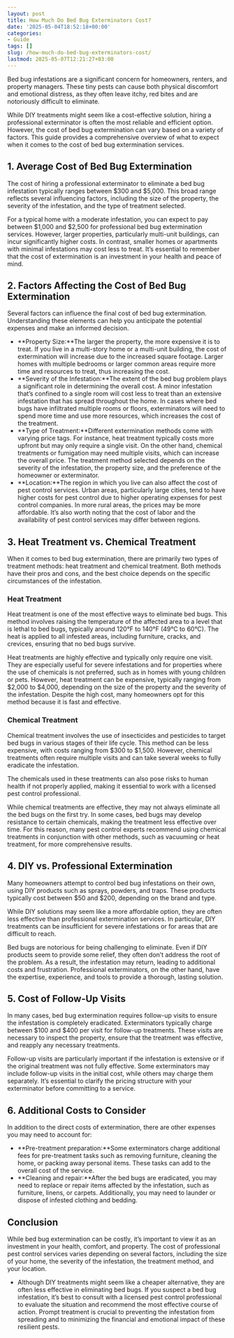 ```yaml
---
layout: post
title: How Much Do Bed Bug Exterminators Cost?
date: '2025-05-04T18:52:18+00:00'
categories:
- Guide
tags: []
slug: /how-much-do-bed-bug-exterminators-cost/
lastmod: 2025-05-07T12:21:27+03:00
---
```


Bed bug infestations are a significant concern for homeowners, renters, and property managers. These tiny pests can cause both physical discomfort and emotional distress, as they often leave itchy, red bites and are notoriously difficult to eliminate.

While DIY treatments might seem like a cost-effective solution, hiring a professional exterminator is often the most reliable and efficient option. However, the cost of bed bug extermination can vary based on a variety of factors. This guide provides a comprehensive overview of what to expect when it comes to the cost of bed bug extermination services.
## 1. Average Cost of Bed Bug Extermination
The cost of hiring a professional exterminator to eliminate a bed bug infestation typically ranges between $300 and $5,000. This broad range reflects several influencing factors, including the size of the property, the severity of the infestation, and the type of treatment selected.

For a typical home with a moderate infestation, you can expect to pay between $1,000 and $2,500 for professional bed bug extermination services. However, larger properties, particularly multi-unit buildings, can incur significantly higher costs. In contrast, smaller homes or apartments with minimal infestations may cost less to treat. It’s essential to remember that the cost of extermination is an investment in your health and peace of mind.
## 2. Factors Affecting the Cost of Bed Bug Extermination
Several factors can influence the final cost of bed bug extermination. Understanding these elements can help you anticipate the potential expenses and make an informed decision.
- **Property Size:**The larger the property, the more expensive it is to treat. If you live in a multi-story home or a multi-unit building, the cost of extermination will increase due to the increased square footage. Larger homes with multiple bedrooms or larger common areas require more time and resources to treat, thus increasing the cost.
- **Severity of the Infestation:**The extent of the bed bug problem plays a significant role in determining the overall cost. A minor infestation that’s confined to a single room will cost less to treat than an extensive infestation that has spread throughout the home. In cases where bed bugs have infiltrated multiple rooms or floors, exterminators will need to spend more time and use more resources, which increases the cost of the treatment.
- **Type of Treatment:**Different extermination methods come with varying price tags. For instance, heat treatment typically costs more upfront but may only require a single visit. On the other hand, chemical treatments or fumigation may need multiple visits, which can increase the overall price. The treatment method selected depends on the severity of the infestation, the property size, and the preference of the homeowner or exterminator.
- **Location:**The region in which you live can also affect the cost of pest control services. Urban areas, particularly large cities, tend to have higher costs for pest control due to higher operating expenses for pest control companies. In more rural areas, the prices may be more affordable. It’s also worth noting that the cost of labor and the availability of pest control services may differ between regions.
## 3. Heat Treatment vs. Chemical Treatment
When it comes to bed bug extermination, there are primarily two types of treatment methods: heat treatment and chemical treatment. Both methods have their pros and cons, and the best choice depends on the specific circumstances of the infestation.
### Heat Treatment
Heat treatment is one of the most effective ways to eliminate bed bugs. This method involves raising the temperature of the affected area to a level that is lethal to bed bugs, typically around 120°F to 140°F (49°C to 60°C). The heat is applied to all infested areas, including furniture, cracks, and crevices, ensuring that no bed bugs survive.

Heat treatments are highly effective and typically only require one visit. They are especially useful for severe infestations and for properties where the use of chemicals is not preferred, such as in homes with young children or pets. However, heat treatment can be expensive, typically ranging from $2,000 to $4,000, depending on the size of the property and the severity of the infestation. Despite the high cost, many homeowners opt for this method because it is fast and effective.
### Chemical Treatment
Chemical treatment involves the use of insecticides and pesticides to target bed bugs in various stages of their life cycle. This method can be less expensive, with costs ranging from $300 to $1,500. However, chemical treatments often require multiple visits and can take several weeks to fully eradicate the infestation.

The chemicals used in these treatments can also pose risks to human health if not properly applied, making it essential to work with a licensed pest control professional.

While chemical treatments are effective, they may not always eliminate all the bed bugs on the first try. In some cases, bed bugs may develop resistance to certain chemicals, making the treatment less effective over time. For this reason, many pest control experts recommend using chemical treatments in conjunction with other methods, such as vacuuming or heat treatment, for more comprehensive results.
## 4. DIY vs. Professional Extermination
Many homeowners attempt to control bed bug infestations on their own, using DIY products such as sprays, powders, and traps. These products typically cost between $50 and $200, depending on the brand and type.

While DIY solutions may seem like a more affordable option, they are often less effective than professional extermination services. In particular, DIY treatments can be insufficient for severe infestations or for areas that are difficult to reach.

Bed bugs are notorious for being challenging to eliminate. Even if DIY products seem to provide some relief, they often don’t address the root of the problem. As a result, the infestation may return, leading to additional costs and frustration. Professional exterminators, on the other hand, have the expertise, experience, and tools to provide a thorough, lasting solution.
## 5. Cost of Follow-Up Visits
In many cases, bed bug extermination requires follow-up visits to ensure the infestation is completely eradicated. Exterminators typically charge between $100 and $400 per visit for follow-up treatments. These visits are necessary to inspect the property, ensure that the treatment was effective, and reapply any necessary treatments.

Follow-up visits are particularly important if the infestation is extensive or if the original treatment was not fully effective. Some exterminators may include follow-up visits in the initial cost, while others may charge them separately. It’s essential to clarify the pricing structure with your exterminator before committing to a service.
## 6. Additional Costs to Consider
In addition to the direct costs of extermination, there are other expenses you may need to account for:
- **Pre-treatment preparation:**Some exterminators charge additional fees for pre-treatment tasks such as removing furniture, cleaning the home, or packing away personal items. These tasks can add to the overall cost of the service.
- **Cleaning and repair:**After the bed bugs are eradicated, you may need to replace or repair items affected by the infestation, such as furniture, linens, or carpets. Additionally, you may need to launder or dispose of infested clothing and bedding.
## Conclusion
While bed bug extermination can be costly, it’s important to view it as an investment in your health, comfort, and property. The cost of professional pest control services varies depending on several factors, including the size of your home, the severity of the infestation, the treatment method, and your location.
- Although DIY treatments might seem like a cheaper alternative, they are often less effective in eliminating bed bugs. If you suspect a bed bug infestation, it’s best to consult with a licensed pest control professional to evaluate the situation and recommend the most effective course of action.
Prompt treatment is crucial to preventing the infestation from spreading and to minimizing the financial and emotional impact of these resilient pests.
